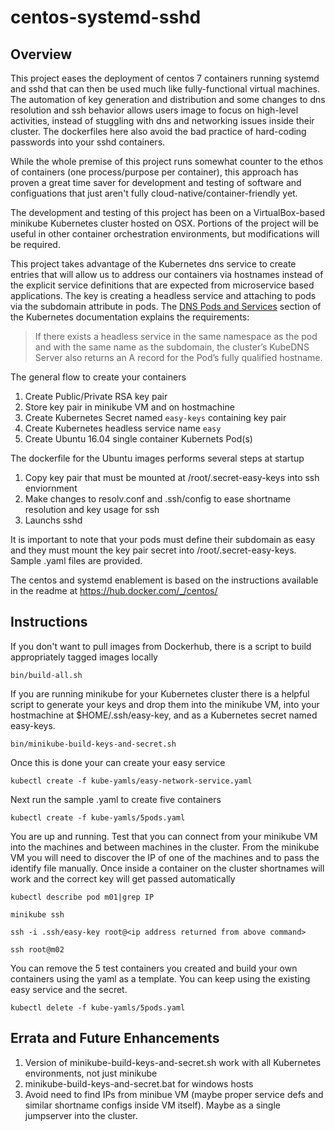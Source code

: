 # centos-systemd-sshd

## Overview

This project eases the deployment of centos 7 containers running systemd and sshd that can then be used much like fully-functional virtual machines.  The automation of key generation and distribution and some changes to dns resolution and ssh behavior allows users image to focus on high-level activities, instead of stuggling with dns and networking issues inside their cluster.  The dockerfiles here also avoid the bad practice of hard-coding passwords into your sshd containers.

While the whole premise of this project runs somewhat counter to the ethos of containers (one process/purpose per container), this approach has proven a great time saver for development and testing of software and configuations that just aren't fully cloud-native/container-friendly yet.

The development and testing of this project has been on a VirtualBox-based minikube Kubernetes cluster hosted on OSX. Portions of the project will be useful in other container orchestration environments, but modifications will be required.

This project takes advantage of the Kubernetes dns service to create entries that will allow us to address our containers via hostnames instead of the explicit service definitions that are expected from microservice based applications.  The key is creating a headless service and attaching to pods via the subdomain attribute in pods. The [DNS Pods and Services](https://kubernetes.io/docs/concepts/services-networking/dns-pod-service/) section of the Kubernetes documentation explains the requirements:

>If there exists a headless service in the same namespace as the pod and with the same name as the subdomain, the cluster’s KubeDNS Server also returns an A record for the Pod’s fully qualified hostname.

The general flow to create your containers

1. Create Public/Private RSA key pair
2. Store key pair in minikube VM and on hostmachine
3. Create Kubernetes Secret named `easy-keys` containing key pair
4. Create Kubernetes headless service name `easy`
5. Create Ubuntu 16.04 single container Kubernets Pod(s)

The dockerfile for the Ubuntu images performs several steps at startup

1. Copy key pair that must be mounted at /root/.secret-easy-keys into ssh enviornment
2. Make changes to resolv.conf and .ssh/config to ease shortname resolution and key usage for ssh
3. Launchs sshd

It is important to note that your pods must define their subdomain as easy and they must mount the key pair secret into /root/.secret-easy-keys.  Sample .yaml files are provided.

The centos and systemd enablement is based on the instructions available in the readme at https://hub.docker.com/_/centos/

## Instructions

If you don't want to pull images from Dockerhub, there is a script to build appropriately tagged images locally

`bin/build-all.sh`

If you are running minikube for your Kubernetes cluster there is a helpful script to generate your keys and drop them into the minikube VM, into your hostmachine at $HOME/.ssh/easy-key, and as a Kubernetes secret named easy-keys.

`bin/minikube-build-keys-and-secret.sh`

Once this is done your can create your easy service

`kubectl create -f kube-yamls/easy-network-service.yaml`

Next run the sample .yaml to create five containers

`kubectl create -f kube-yamls/5pods.yaml`

You are up and running.  Test that you can connect from your minikube VM into the machines and between machines in the cluster.  From the minikube VM you will need to discover the IP of one of the machines and to pass the identify file manually.  Once inside a container on the cluster shortnames will work and the correct key will get passed automatically

`kubectl describe pod m01|grep IP`

`minikube ssh`

`ssh -i .ssh/easy-key root@<ip address returned from above command>`

`ssh root@m02`

You can remove the 5 test containers you created and build your own containers using the yaml as a template.  You can keep using the existing easy service and the secret.

`kubectl delete -f kube-yamls/5pods.yaml`


## Errata and Future Enhancements

1. Version of minikube-build-keys-and-secret.sh work with all Kubernetes environments, not just minikube
2. minikube-build-keys-and-secret.bat for windows hosts
3. Avoid need to find IPs from minibue VM (maybe proper service defs and similar shortname configs inside VM itself). Maybe as a single jumpserver into the cluster.



